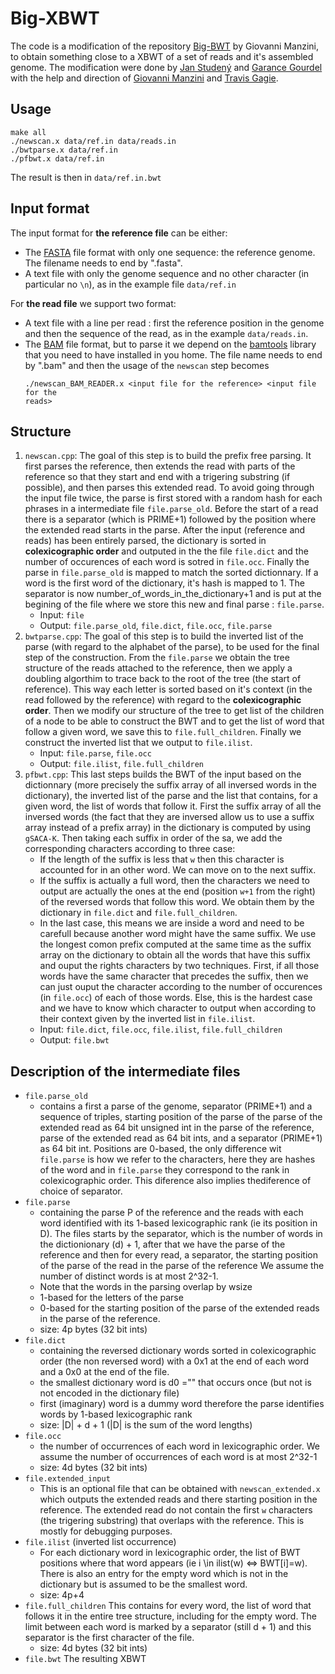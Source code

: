 # Big-XBWT

The code is a modification of the repository [Big-BWT](https://gitlab.com/manzai/Big-BWT)
by Giovanni Manzini, to obtain something close to a XBWT of a set of reads and it's assembled genome. The modification were done by [Jan Studený](https://github.com/jendas1) and [Garance Gourdel](https://github.com/fnareoh) with the help and direction of [Giovanni Manzini](https://people.unipmn.it/manzini/) and [Travis Gagie](https://www.dal.ca/faculty/computerscience/faculty-staff/travis-gagie.html).

## Usage

```
make all
./newscan.x data/ref.in data/reads.in
./bwtparse.x data/ref.in
./pfbwt.x data/ref.in
```

The result is then in `data/ref.in.bwt`

## Input format

The input format for **the reference file** can be either:
 - The [FASTA](https://zhanglab.ccmb.med.umich.edu/FASTA/) file format with
   only one sequence: the reference genome. The filename needs to end by
   ".fasta".
 - A text file with only the genome sequence and no other character (in
   particular no `\n`), as in the example file `data/ref.in`

For **the read file** we support two format:
 - A text file with a line per read : first the reference position in the
  genome and then the sequence of the read, as in the example `data/reads.in`.
 - The [BAM](https://genome.sph.umich.edu/wiki/BAM) file format, but to parse
   it we depend on the [bamtools](https://github.com/pezmaster31/bamtools)
   library that you need to have installed in you home. The file name needs to
   end by ".bam" and then the usage of the `newscan` step becomes
   ```
   ./newscan_BAM_READER.x <input file for the reference> <input file for the
   reads>
   ```

## Structure

1. `newscan.cpp`: The goal of this step is to build the prefix free parsing.
It first parses the reference, then extends the read with parts of the reference so that they start and end with a trigering substring (if possible), and then parses this extended read. To avoid going through the input file twice, the parse is first stored with a random hash for each phrases in a intermediate file `file.parse_old`. Before the start of a read there is a separator (which is PRIME+1) followed by the position where the extended read starts in the parse. 
After the input (reference and reads) has been entirely parsed, the dictionary is sorted in **colexicographic order** and outputed in the the file `file.dict` and the number of occurences of each word is sotred in `file.occ`. 
Finally the parse in `file.parse_old` is mapped to match the sorted dictionnary. If a word is the first word of the dictionary, it's hash is mapped to 1. The separator is now number_of_words_in_the_dictionary+1 and is put at the begining of the file where we store this new and final parse : `file.parse`.
    - Input: `file`
    - Output: `file.parse_old`, `file.dict`, `file.occ`, `file.parse`
2. `bwtparse.cpp`: The goal of this step is to build the inverted list of the parse (with regard to the alphabet of the parse), to be used for the final step of the construction.
From the `file.parse` we obtain the tree structure of the reads attached to the reference, then we apply a doubling algorthim to trace back to the root of the tree (the start of reference). This way each letter is sorted based on it's context (in the read followed by the reference) with regard to the **colexicographic order**. Then we modify our structure of the tree to get list of the children of a node to be able to construct the BWT and to get the list of word that follow a given word, we save this to `file.full_children`. Finally we construct the inverted list that we output to `file.ilist`.
    - Input: `file.parse`, `file.occ`
    - Output: `file.ilist`, `file.full_children`
3. `pfbwt.cpp`: This last steps builds the BWT of the input based on the dictionnary (more precisely the suffix array of all inversed words in the dictionary), the inverted list of the parse and the list that contains, for a given word, the list of words that follow it.
First the suffix array of all the inversed words (the fact that they are inversed allow us to use a suffix array instead of a prefix array) in the dictionary is computed by using `gSACA-K`. Then taking each suffix in order of the sa, we add the corresponding characters according to three case:
    - If the length of the suffix is less that `w` then this character is accounted for in an other word. We can move on to the next suffix.
    - If the suffix is actually a full word, then the characters we need to output are actually the ones at the end (position `w+1` from the right) of the reversed words that follow this word. We obtain them by the dictionary in `file.dict` and `file.full_children`.
    - In the last case, this means we are inside a word and need to be carefull because another word might have the same suffix. We use the longest comon prefix computed at the same time as the suffix array on the dictionary to obtain all the words that have this suffix and ouput the rights characters by two techniques. First, if all those words have the same character that precedes the suffix, then we can just ouput the character according to the number of occurences (in `file.occ`) of each of those words. Else, this is the hardest case and we have to know which character to output when according to their context given by the inverted list in `file.ilist`.
    - Input: `file.dict`, `file.occ`, `file.ilist`, `file.full_children`
    - Output: `file.bwt`

## Description of the intermediate files

- `file.parse_old`
    - contains a first a parse of the genome, separator (PRIME+1) and a sequence of triples, starting position of the parse of the parse of the extended read as 64 bit unsigned int in the parse of the reference, parse of the extended read as 64 bit ints, and a separator (PRIME+1) as 64 bit int. Positions are 0-based, the only difference wit `file.parse` is how we refer to the characters, here they are hashes of the word and in `file.parse` they correspond to the rank in colexicographic order. This diference also implies thediference of choice of separator.
- `file.parse`
  - containing the parse P of the reference and the reads with each word identified with its 1-based lexicographic rank (ie its position in D). The files starts by the separator, which is the number of words in the dictionionary (d) + 1, after that we have the parse of the reference and then for every read, a separator, the starting position of the parse of the read in the parse of the reference
 We assume the number of distinct words is at most 2^32-1.
  - Note that the words in the parsing overlap by wsize
  - 1-based for the letters of the parse
  - 0-based for the starting position of the parse of the extended reads in the parse of the reference.
  - size: 4p bytes (32 bit ints)
- `file.dict`
  - containing the reversed dictionary words sorted in colexicographic order (the non reversed word) with a 0x1 at the end of each word and a 0x0 at the end of the file.
  - the smallest dictionary word is d0 ="" that occurs once (but not is not encoded in the dictionary file)
  - first (imaginary) word is a dummy word therefore the parse identifies words by 1-based lexicographic rank
  - size: |D| + d + 1 (|D| is the sum of the word lengths)
- `file.occ`
  - the number of occurrences of each word in lexicographic order. We assume the number of occurrences of each word is at most 2^32-1
  - size: 4d bytes (32 bit ints)
- `file.extended_input`
  - This is an optional file that can be obtained with `newscan_extended.x` which outputs the extended reads and there starting position in the reference. The extended read do not contain the first `w` characters (the trigering substring) that overlaps with the reference. This is mostly for debugging purposes.
- `file.ilist` (inverted list occurrence)
  - For each dictionary word in lexicographic order, the list of BWT positions where that word appears (ie i \in ilist(w) <=> BWT[i]=w). There is also an entry for the empty word which is not in the dictionary but is assumed to be the smallest word.
  - size: 4p+4
- `file.full_children` This contains for every word, the list of word that follows it in the entire tree structure, including for the empty word. The limit between each word is marked by a separator (still d + 1) and this separator is the first character of the file.
  - size: 4d bytes (32 bit ints)
- `file.bwt` The resulting XBWT
